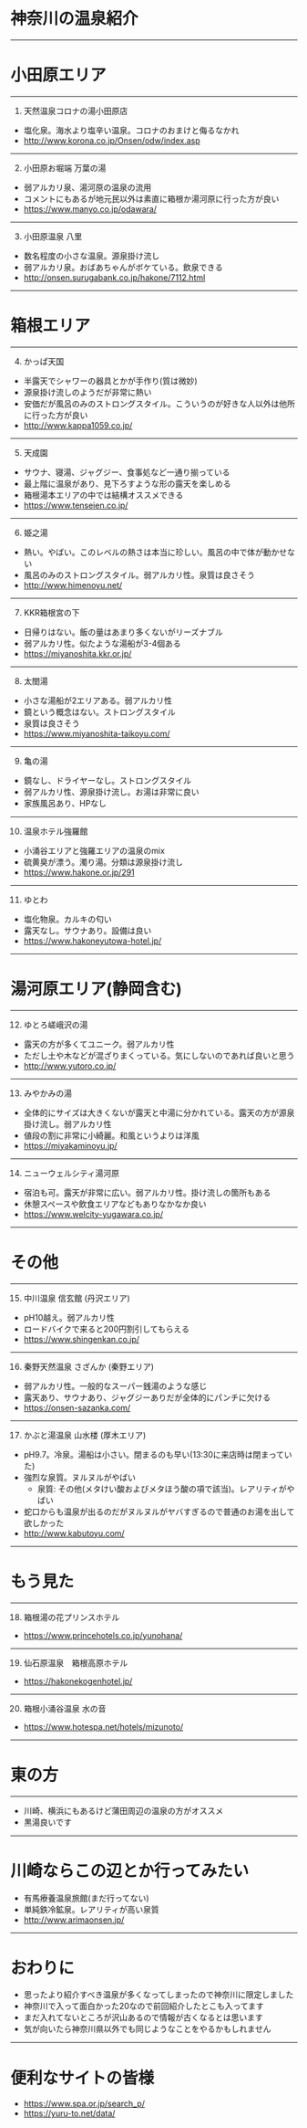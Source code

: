 # 神奈川の温泉紹介

---
# 小田原エリア
---
1. 天然温泉コロナの湯小田原店
  - 塩化泉。海水より塩辛い温泉。コロナのおまけと侮るなかれ
  - http://www.korona.co.jp/Onsen/odw/index.asp

---
2. 小田原お堀端 万葉の湯
  - 弱アルカリ泉、湯河原の温泉の流用
  - コメントにもあるが地元民以外は素直に箱根か湯河原に行った方が良い
  - https://www.manyo.co.jp/odawara/

---
3. 小田原温泉 八里
  - 数名程度の小さな温泉。源泉掛け流し
  - 弱アルカリ泉。おばあちゃんがボケている。飲泉できる
  - http://onsen.surugabank.co.jp/hakone/7112.html

---
# 箱根エリア

---
4. かっぱ天国
  - 半露天でシャワーの器具とかが手作り(質は微妙)
  - 源泉掛け流しのようだが非常に熱い
  - 安価だが風呂のみのストロングスタイル。こういうのが好きな人以外は他所に行った方が良い
  - http://www.kappa1059.co.jp/

---
5. 天成園
  - サウナ、寝湯、ジャグジー、食事処など一通り揃っている
  - 最上階に温泉があり、見下ろすような形の露天を楽しめる
  - 箱根湯本エリアの中では結構オススメできる
  - https://www.tenseien.co.jp/

---
6. 姫之湯
  - 熱い。やばい。このレベルの熱さは本当に珍しい。風呂の中で体が動かせない
  - 風呂のみのストロングスタイル。弱アルカリ性。泉質は良さそう
  - http://www.himenoyu.net/  

---
7. KKR箱根宮の下
  - 日帰りはない。飯の量はあまり多くないがリーズナブル
  - 弱アルカリ性。似たような湯船が3-4個ある
  - https://miyanoshita.kkr.or.jp/

---
8. 太閤湯
  - 小さな湯船が2エリアある。弱アルカリ性
  - 鏡という概念はない。ストロングスタイル
  - 泉質は良さそう
  - https://www.miyanoshita-taikoyu.com/

---
9. 亀の湯
  - 鏡なし、ドライヤーなし。ストロングスタイル
  - 弱アルカリ性、源泉掛け流し。お湯は非常に良い
  - 家族風呂あり、HPなし

---
10. 温泉ホテル強羅館
  - 小涌谷エリアと強羅エリアの温泉のmix
  - 硫黄臭が漂う。濁り湯。分類は源泉掛け流し
  - https://www.hakone.or.jp/291

---
11. ゆとわ
  - 塩化物泉。カルキの匂い
  - 露天なし。サウナあり。設備は良い
  - https://www.hakoneyutowa-hotel.jp/

---
# 湯河原エリア(静岡含む)

---
12. ゆとろ嵯峨沢の湯
  - 露天の方が多くてユニーク。弱アルカリ性
  - ただし土や木などが混ざりまくっている。気にしないのであれば良いと思う
  - http://www.yutoro.co.jp/

---
13. みやかみの湯
  - 全体的にサイズは大きくないが露天と中湯に分かれている。露天の方が源泉掛け流し。弱アルカリ性
  - 値段の割に非常に小綺麗。和風というよりは洋風
  - https://miyakaminoyu.jp/

---  
14. ニューウェルシティ湯河原
  - 宿泊も可。露天が非常に広い。弱アルカリ性。掛け流しの箇所もある
  - 休憩スペースや飲食エリアなどもありなかなか良い
  - https://www.welcity-yugawara.co.jp/

---
# その他

---
15. 中川温泉 信玄館 (丹沢エリア)
  - pH10越え。弱アルカリ性
  - ロードバイクで来ると200円割引してもらえる
  - https://www.shingenkan.co.jp/

---
16. 秦野天然温泉 さざんか (秦野エリア)
  - 弱アルカリ性。一般的なスーパー銭湯のような感じ
  - 露天あり、サウナあり、ジャグジーありだが全体的にパンチに欠ける
  - https://onsen-sazanka.com/

---
17. かぶと湯温泉 山水楼 (厚木エリア)
  - pH9.7。冷泉。湯船は小さい。閉まるのも早い(13:30に来店時は閉まっていた)
  - 強烈な泉質。ヌルヌルがやばい
    - 泉質: その他(メタけい酸およびメタほう酸の項で該当)。レアリティがやばい
  - 蛇口からも温泉が出るのだがヌルヌルがヤバすぎるので普通のお湯を出して欲しかった
  - http://www.kabutoyu.com/

---  
# もう見た

---  
18. 箱根湯の花プリンスホテル
  - https://www.princehotels.co.jp/yunohana/

---
19. 仙石原温泉　箱根高原ホテル
  - https://hakonekogenhotel.jp/

---
20. 箱根小涌谷温泉 水の音
  - https://www.hotespa.net/hotels/mizunoto/

---
# 東の方

---
- 川崎、横浜にもあるけど蒲田周辺の温泉の方がオススメ
- 黒湯良いです

---
# 川崎ならこの辺とか行ってみたい
- 有馬療養温泉旅館(まだ行ってない)
- 単純鉄冷鉱泉。レアリティが高い泉質
- http://www.arimaonsen.jp/

---
# おわりに
- 思ったより紹介すべき温泉が多くなってしまったので神奈川に限定しました
- 神奈川で入って面白かった20なので前回紹介したとこも入ってます
- まだ入れてないところが沢山あるので情報が古くなるとは思います
- 気が向いたら神奈川県以外でも同じようなことをやるかもしれません

---
# 便利なサイトの皆様
- https://www.spa.or.jp/search_p/
- https://yuru-to.net/data/